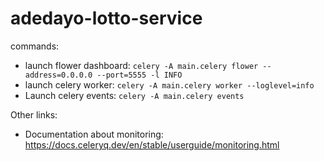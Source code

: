 # adedayo-lotto-service


commands:  
* launch flower dashboard: `celery -A main.celery flower --address=0.0.0.0 --port=5555 -l INFO`    
* launch celery worker: `celery -A main.celery worker --loglevel=info` 
* Launch celery events: `celery -A main.celery events`

Other links:
* Documentation about monitoring: https://docs.celeryq.dev/en/stable/userguide/monitoring.html